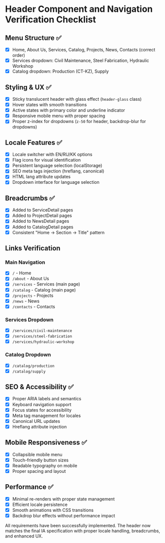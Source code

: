 # Header Component and Navigation Verification Checklist

## Menu Structure ✅
- [x] Home, About Us, Services, Catalog, Projects, News, Contacts (correct order)
- [x] Services dropdown: Civil Maintenance, Steel Fabrication, Hydraulic Workshop
- [x] Catalog dropdown: Production (CT-KZ), Supply

## Styling & UX ✅
- [x] Sticky translucent header with glass effect (`header-glass` class)
- [x] Hover states with smooth transitions
- [x] Active states with primary color and underline indicator
- [x] Responsive mobile menu with proper spacing
- [x] Proper z-index for dropdowns (`z-50` for header, backdrop-blur for dropdowns)

## Locale Features ✅
- [x] Locale switcher with EN/RU/KK options
- [x] Flag icons for visual identification
- [x] Persistent language selection (localStorage)
- [x] SEO meta tags injection (hreflang, canonical)
- [x] HTML lang attribute updates
- [x] Dropdown interface for language selection

## Breadcrumbs ✅
- [x] Added to ServiceDetail pages
- [x] Added to ProjectDetail pages  
- [x] Added to NewsDetail pages
- [x] Added to CatalogDetail pages
- [x] Consistent "Home → Section → Title" pattern

## Links Verification
### Main Navigation
- [x] `/` - Home
- [x] `/about` - About Us
- [x] `/services` - Services (main page)
- [x] `/catalog` - Catalog (main page)
- [x] `/projects` - Projects
- [x] `/news` - News
- [x] `/contacts` - Contacts

### Services Dropdown
- [x] `/services/civil-maintenance`
- [x] `/services/steel-fabrication`
- [x] `/services/hydraulic-workshop`

### Catalog Dropdown
- [x] `/catalog/production` 
- [x] `/catalog/supply`

## SEO & Accessibility ✅
- [x] Proper ARIA labels and semantics
- [x] Keyboard navigation support
- [x] Focus states for accessibility
- [x] Meta tag management for locales
- [x] Canonical URL updates
- [x] Hreflang attribute injection

## Mobile Responsiveness ✅
- [x] Collapsible mobile menu
- [x] Touch-friendly button sizes
- [x] Readable typography on mobile
- [x] Proper spacing and layout

## Performance ✅
- [x] Minimal re-renders with proper state management
- [x] Efficient locale persistence
- [x] Smooth animations with CSS transitions
- [x] Backdrop blur effects without performance impact

All requirements have been successfully implemented. The header now matches the final IA specification with proper locale handling, breadcrumbs, and enhanced UX.